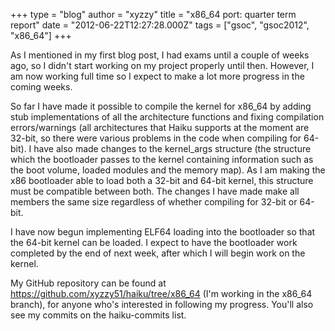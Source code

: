 +++
type = "blog"
author = "xyzzy"
title = "x86_64 port: quarter term report"
date = "2012-06-22T12:27:28.000Z"
tags = ["gsoc", "gsoc2012", "x86_64"]
+++

As I mentioned in my first blog post, I had exams until a couple of weeks ago, so I didn't start working on my project properly until then. However, I am now working full time so I expect to make a lot more progress in the coming weeks.

So far I have made it possible to compile the kernel for x86_64 by adding stub implementations of all the architecture functions and fixing compilation errors/warnings (all architectures that Haiku supports at the moment are 32-bit, so there were various problems in the code when compiling for 64-bit). I have also made changes to the kernel_args structure (the structure which the bootloader passes to the kernel containing information such as the boot volume, loaded modules and the memory map). As I am making the x86 bootloader able to load both a 32-bit and 64-bit kernel, this structure must be compatible between both. The changes I have made make all members the same size regardless of whether compiling for 32-bit or 64-bit.

I have now begun implementing ELF64 loading into the bootloader so that the 64-bit kernel can be loaded. I expect to have the bootloader work completed by the end of next week, after which I will begin work on the kernel.

My GitHub repository can be found at https://github.com/xyzzy51/haiku/tree/x86_64 (I'm working in the x86_64 branch), for anyone who's interested in following my progress. You'll also see my commits on the haiku-commits list.
